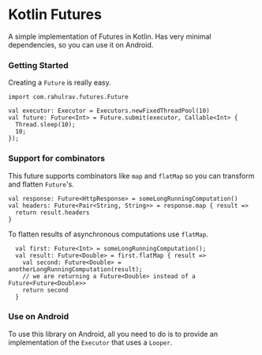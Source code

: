 # Kotlin Futures

A simple implementation of Futures in Kotlin.
Has very minimal dependencies, so you can use it on Android.

### Getting Started

Creating a `Future` is really easy.

```
import com.rahulrav.futures.Future

val executor: Executor = Executors.newFixedThreadPool(10)
val future: Future<Int> = Future.submit(executor, Callable<Int> {
  Thread.sleep(10);
  10;
});
```

### Support for combinators

This future supports combinators like `map` and `flatMap` so you can transform and flatten `Future`'s.

```
val response: Future<HttpResponse> = someLongRunningComputation()
val headers: Future<Pair<String, String>> = response.map { result =>
  return result.headers
}
```

To flatten results of asynchronous computations use `flatMap`.

```
  val first: Future<Int> = someLongRunningComputation();
  val result: Future<Double> = first.flatMap { result =>
    val second: Future<Double> = anotherLongRunningComputation(result);
	// we are returning a Future<Double> instead of a Future<Future<Double>>
    return second
  }
```

### Use on Android

To use this library on Android, all you need to do is to provide an implementation
of the `Executor` that uses a `Looper`.

